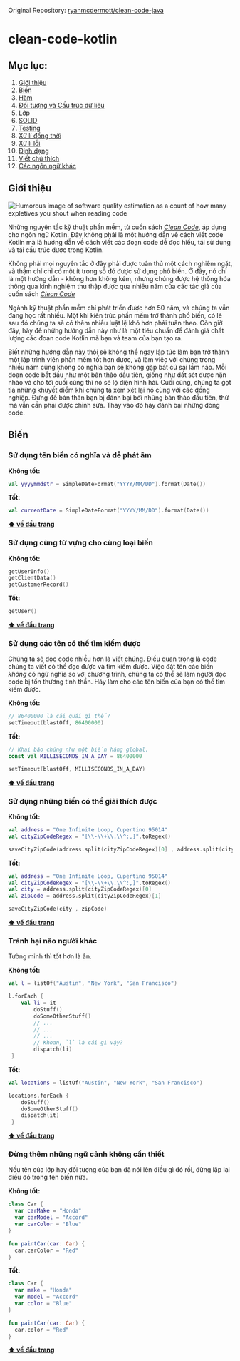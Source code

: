 Original Repository: [ryanmcdermott/clean-code-java](https://github.com/leonardolemie/clean-code-java)

# clean-code-kotlin

## Mục lục:
  1. [Giới thiệu](#giới-thiệu)
  2. [Biến](#biến)
  3. [Hàm](#hàm)
  4. [Đối tượng và Cấu trúc dữ liệu](#đối-tượng-và-cấu-trúc-dữ-liệu)
  5. [Lớp](#lớp)
  6. [SOLID](#solid)
  7. [Testing](#testing)
  8. [Xử lí đồng thời](#xử-lí-đồng-thời)
  9. [Xử lí lỗi](#xử-lí-lỗi)
  10. [Định dạng](#định-dạng)
  11. [Viết chú thích](#viết-chú-thích)
  12. [Các ngôn ngữ khác](#các-ngôn-ngữ-khác)
  
## Giới thiệu

![Humorous image of software quality estimation as a count of how many expletives
you shout when reading code](http://www.osnews.com/images/comics/wtfm.jpg)

Những nguyên tắc kỹ thuật phần mềm, từ cuốn sách
[*Clean Code*](https://www.amazon.com/Clean-Code-Handbook-Software-Craftsmanship/dp/0132350882),
áp dụng cho ngôn ngữ Kotlin. Đây không phải là một hướng dẫn về cách viết code Kotlin mà là hướng dẫn về cách viết các đoạn code dễ đọc hiểu, tái sử dụng và tái cấu trúc được trong Kotlin.

Không phải mọi nguyên tắc ở đây phải được tuân thủ một cách nghiêm ngặt,
và thậm chí chỉ có một ít trong số đó được sử dụng phổ biến. Ở đây, nó chỉ là một
hướng dẫn - không hơn không kém, nhưng chúng được hệ thống hóa thông qua kinh
nghiệm thu thập được qua nhiều năm của các tác giả của cuốn sách [*Clean Code*](https://www.amazon.com/Clean-Code-Handbook-Software-Craftsmanship/dp/0132350882)

Ngành kỹ thuật phần mềm chỉ phát triển được hơn 50 năm, và chúng ta vẫn
đang học rất nhiều. Một khi kiến trúc phần mềm trở thành phổ biến, có lẽ sau đó
chúng ta sẽ có thêm nhiều luật lệ khó hơn phải tuân theo. Còn giờ đây,
hãy để những hướng dẫn này như là một tiêu chuẩn để đánh giá chất lượng các đoạn
code Kotlin mà bạn và team của bạn tạo ra.

Biết những hướng dẫn này thôi sẽ không thể ngay lập tức làm bạn trở thành một
lập trình viên phần mềm tốt hơn được, và làm việc với chúng trong nhiều năm
cũng không có nghĩa bạn sẽ không gặp bất cứ sai lầm nào. Mỗi đoạn code bắt đầu
như một bản thảo đầu tiên, giống như đất sét được nặn nhào và cho tới cuối cùng
thì nó sẽ lộ diện hình hài. Cuối cùng, chúng ta gọt tỉa những khuyết điểm khi
chúng ta xem xét lại nó cùng với các đồng nghiệp.
Đừng để bản thân bạn bị đánh bại bởi những bản thảo đầu tiên,
thứ mà vẫn cần phải được chỉnh sửa. Thay vào đó hãy đánh bại những dòng code.

## Biến
### Sử dụng tên biến có nghĩa và dễ phát âm

**Không tốt:**
```kotlin
val yyyymmdstr = SimpleDateFormat("YYYY/MM/DD").format(Date())
```

**Tốt:**
```kotlin
val currentDate = SimpleDateFormat("YYYY/MM/DD").format(Date())
```

**[⬆ về đầu trang](#mục-lục)**

### Sử dụng cùng từ vựng cho cùng loại biến

**Không tốt:**

```kotlin
getUserInfo()
getClientData()
getCustomerRecord()
```

**Tốt:**
```kotlin
getUser()
```

**[⬆ về đầu trang](#mục-lục)**

### Sử dụng các tên có thể tìm kiếm được
Chúng ta sẽ đọc code nhiều hơn là viết chúng. Điều quan trọng là code chúng ta
viết có thể đọc được và tìm kiếm được. Việc đặt tên các biến *không* có ngữ
nghĩa so với chương trình, chúng ta có thể sẽ làm người đọc code bị tổn thương
tinh thần.
Hãy làm cho các tên biến của bạn có thể tìm kiếm được.

**Không tốt:**
```kotlin
// 86400000 là cái quái gì thế?
setTimeout(blastOff, 86400000)

```

**Tốt:**
```kotlin
// Khai báo chúng như một biến hằng global.
const val MILLISECONDS_IN_A_DAY = 86400000

setTimeout(blastOff, MILLISECONDS_IN_A_DAY)

```

**[⬆ về đầu trang](#mục-lục)**

### Sử dụng những biến có thể giải thích được
**Không tốt:**
```kotlin
val address = "One Infinite Loop, Cupertino 95014"
val cityZipCodeRegex = "[\\-\\+\\.\\^:,]".toRegex()

saveCityZipCode(address.split(cityZipCodeRegex)[0] , address.split(cityZipCodeRegex)[1])
```

**Tốt:**
```kotlin
val address = "One Infinite Loop, Cupertino 95014"
val cityZipCodeRegex = "[\\-\\+\\.\\^:,]".toRegex()
val city = address.split(cityZipCodeRegex)[0]
val zipCode = address.split(cityZipCodeRegex)[1]

saveCityZipCode(city , zipCode)
```

**[⬆ về đầu trang](#mục-lục)**

### Tránh hại não người khác
Tường minh thì tốt hơn là ẩn.

**Không tốt:**
```kotlin
val l = listOf("Austin", "New York", "San Francisco")

l.forEach { 
    val li = it
        doStuff()
        doSomeOtherStuff()
        // ...
        // ...
        // ...
        // Khoan, `l` là cái gì vậy?
        dispatch(li)
 }
```

**Tốt:**

```kotlin
val locations = listOf("Austin", "New York", "San Francisco")

locations.forEach { 
    doStuff()
    doSomeOtherStuff()
    dispatch(it)
 }
```
**[⬆ về đầu trang](#mục-lục)**

### Đừng thêm những ngữ cảnh không cần thiết
Nếu tên của lớp hay đối tượng của bạn đã nói lên điều gì đó rồi, đừng lặp lại điều đó trong tên biến nữa.

**Không tốt:**
```kotlin
class Car {
  var carMake = "Honda"
  var carModel = "Accord"
  var carColor = "Blue"
}

fun paintCar(car: Car) {
  car.carColor = "Red"
}
```

**Tốt:**
```kotlin
class Car {
  var make = "Honda"
  var model = "Accord"
  var color = "Blue"
}

fun paintCar(car: Car) {
  car.color = "Red"
}
```
**[⬆ về đầu trang](#mục-lục)**
